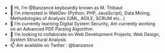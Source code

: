 - 👋 Hi, I’m @Banzance keyboardly known as M. Thibaut
- 👀 I’m interested in WebDev {Python, PHP, JavaScript}, Data Mining, Methodologies of Analysis (UML, AGILE, SCRUM etc...)
- 🌱 I’m currently learning Digital System Security, Am currently working on an Advanced PDF Parsing Algorithm. 
- 💞️ I’m looking to collaborate on Web Development Projects, Web Design, System Structural Analysis
- 📫 Am available on Twitter : @banzance 

<!---
M. Thibaut/Banzance is a ✨ special ✨ repository because its `myself.md` (this file) appears on your GitHub profile.
You can click the Preview link to take a look at your changes.
--->
